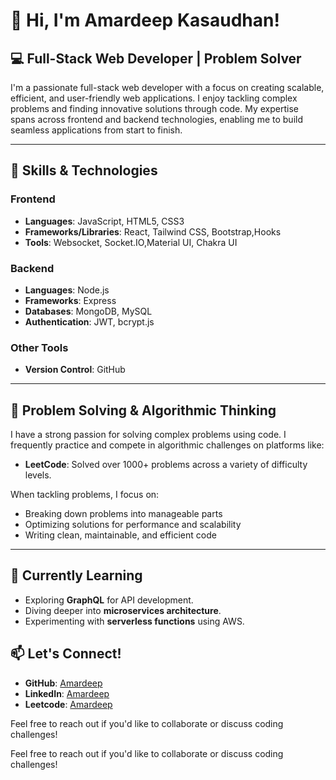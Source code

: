 # 👋 Hi, I'm Amardeep Kasaudhan!

## 💻 Full-Stack Web Developer | Problem Solver

I'm a passionate full-stack web developer with a focus on creating scalable, efficient, and user-friendly web applications. I enjoy tackling complex problems and finding innovative solutions through code. My expertise spans across frontend and backend technologies, enabling me to build seamless applications from start to finish.

---

## 🚀 Skills & Technologies

### **Frontend**
- **Languages**: JavaScript, HTML5, CSS3
- **Frameworks/Libraries**: React, Tailwind CSS, Bootstrap,Hooks
- **Tools**: Websocket, Socket.IO,Material UI, Chakra UI

### **Backend**
- **Languages**: Node.js
- **Frameworks**: Express
- **Databases**: MongoDB, MySQL
- **Authentication**: JWT, bcrypt.js



### **Other Tools**
- **Version Control**:  GitHub

---

## 🧠 Problem Solving & Algorithmic Thinking

I have a strong passion for solving complex problems using code. I frequently practice and compete in algorithmic challenges on platforms like:

- **LeetCode**: Solved over 1000+ problems across a variety of difficulty levels.

When tackling problems, I focus on:
- Breaking down problems into manageable parts
- Optimizing solutions for performance and scalability
- Writing clean, maintainable, and efficient code

---

## 🌱 Currently Learning
- Exploring **GraphQL** for API development.
- Diving deeper into **microservices architecture**.
- Experimenting with **serverless functions** using AWS.

## 📫 Let's Connect!

- **GitHub**: [Amardeep](https://github.com/Amardeepk2468)
- **LinkedIn**: [Amardeep](https://www.linkedin.com/in/amardeep-kasaudhan-949497224/)
-  **Leetcode**: [Amardeep](https://leetcode.com/u/up_47/)



Feel free to reach out if you'd like to collaborate or discuss coding challenges!

Feel free to reach out if you'd like to collaborate or discuss coding challenges!
